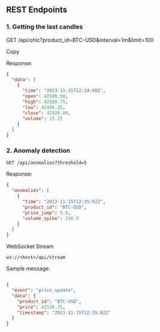 ## REST Endpoints

### 1. Getting the last candles
GET /api/ohlc?product_id=BTC-USD&interval=1m&limit=100

Copy

Response:
```json
{
  "data": [
    {
      "time": "2023-11-15T12:34:00Z",
      "open": 42500.50,
      "high": 42580.75,
      "low": 42490.25,
      "close": 42520.00,
      "volume": 15.25
    }
  ]
}
```

### 2. Anomaly detection
```
GET /api/anomalies?threshold=5
```
Response:

```json
{
  "anomalies": [
    {
      "time": "2023-11-15T12:35:02Z",
      "product_id": "BTC-USD",
      "price_jump": 5.8,
      "volume_spike": 210.5
    }
  ]
}
```
WebSocket Stream
```
ws://<host>/api/stream
```
Sample message:

```json

{
  "event": "price_update",
  "data": {
    "product_id": "BTC-USD",
    "price": 42530.25,
    "timestamp": "2023-11-15T12:35:02Z"
  }
}
```